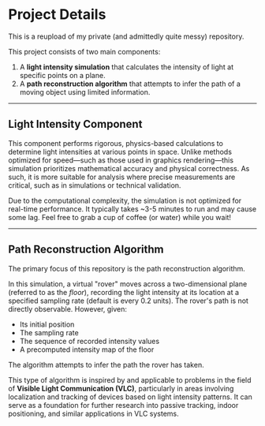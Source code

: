 # Project Details

This is a reupload of my private (and admittedly quite messy) repository.

This project consists of two main components:  
1. A **light intensity simulation** that calculates the intensity of light at specific points on a plane.  
2. A **path reconstruction algorithm** that attempts to infer the path of a moving object using limited information.

---

## Light Intensity Component

This component performs rigorous, physics-based calculations to determine light intensities at various points in space. Unlike methods optimized for speed—such as those used in graphics rendering—this simulation prioritizes mathematical accuracy and physical correctness. As such, it is more suitable for analysis where precise measurements are critical, such as in simulations or technical validation.

Due to the computational complexity, the simulation is not optimized for real-time performance. It typically takes ~3-5 minutes to run and may cause some lag. Feel free to grab a cup of coffee (or water) while you wait!

---

## Path Reconstruction Algorithm

The primary focus of this repository is the path reconstruction algorithm.

In this simulation, a virtual "rover" moves across a two-dimensional plane (referred to as the *floor*), recording the light intensity at its location at a specified sampling rate (default is every 0.2 units). The rover's path is not directly observable. However, given:

- Its initial position  
- The sampling rate  
- The sequence of recorded intensity values  
- A precomputed intensity map of the floor  

The algorithm attempts to infer the path the rover has taken.

This type of algorithm is inspired by and applicable to problems in the field of **Visible Light Communication (VLC)**, particularly in areas involving localization and tracking of devices based on light intensity patterns. It can serve as a foundation for further research into passive tracking, indoor positioning, and similar applications in VLC systems.
